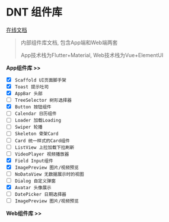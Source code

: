 # DNT 组件库

[在线文档](http://shihaoran.top/dnt-docs)

> 内部组件库文档, 包含App端和Web端两套
>
> App技术栈为Flutter+Material, Web技术栈为Vue+ElementUI

**App组件库 >>**

- [x] `Scaffold UI页面脚手架`
- [x] `Toast 提示吐司`
- [x] `AppBar 头部`
- [ ] `TreeSelector 树形选择器`
- [x] `Button 按钮组件`
- [ ] `Calendar 日历组件`
- [ ] `Loader 加载Loading`
- [ ] `Swiper 轮播`
- [ ] `Skeleton 骨架Card`
- [ ] `Card 统一样式的Card组件`
- [ ] `ListView 上拉加载下拉刷新`
- [ ] `VideoPlayer 视频播放器`
- [x] `Field Input组件`
- [x] `ImagePreview 图片/视频预览`
- [ ] `NoDataView 无数据展示时的视图`
- [ ] `Dialog 自定义弹窗`
- [x] `Avatar 头像展示`
- [ ] `DatePicker 日期选择器`
- [ ] `ImagePreview 图片/视频预览`

**Web组件库 >>**